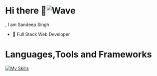 # Hi there 👋![Wave](https://media.giphy.com/media/xT9Igrnbf5cIQ1iJWM/giphy.gif)
, I am Sandeep Singh

<!--
**sandeepsinghh143/sandeepsinghh143** is a ✨ _special_ ✨ repository because its `README.md` (this file) appears on your GitHub profile.

Here are some ideas to get you started:

- 🔭 I’m currently working on ...
- 🌱 I’m currently learning FrontEnd Web Development
- 👯 I’m looking to collaborate on ...
- 🤔 I’m looking for help with ...
- 💬 Ask me about ...
- 📫 How to reach me: ...
- 😄 Pronouns: ...
- ⚡ Fun fact: ...
-->
- 🌱 Full Stack Web Developer

# Languages,Tools and Frameworks
[![My Skills](https://skillicons.dev/icons?i=js,html,css,bootstrap,react,git,github,jquery,postman,redux,vscode,tailwind)](https://github.com/sandeepsinghh143)
